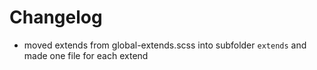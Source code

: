 # Changelog

* moved extends from global-extends.scss into subfolder `extends` and made one file for each extend
